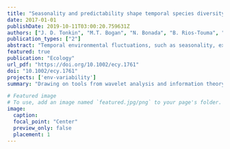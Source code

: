 ```yaml
---
title: "Seasonality and predictability shape temporal species diversity"
date: 2017-01-01
publishDate: 2019-10-11T03:00:20.759631Z
authors: ["J. D. Tonkin", "M.T. Bogan", "N. Bonada", "B. Rios-Touma", "D.A. Lytle"]
publication_types: ["2"]
abstract: "Temporal environmental fluctuations, such as seasonality, exert strong controls on biodiversity. While the effects of seasonality are well known, the predictability of fluctuations across years may influence seasonality in ways that are less well understood. The ability of a habitat to support unique, non-nested assemblages of species at different times of the year should depend on both seasonality (occurrence of events at specific periods of the year) and predictability (the reliability of event recurrence) of characteristic ecological conditions. Drawing on tools from wavelet analysis and information theory, we developed a framework for quantifying both seasonality and predictability of habitats, and applied this using global long-term rainfall data. Our analysis predicted that temporal beta diversity should be maximized in highly predictable and highly seasonal climates, and that low degrees of seasonality, predictability, or both would lower diversity in characteristic ways. Using stream invertebrate communities as a case study, we demonstrated that temporal species diversity, as exhibited by community turnover, was determined by a balance between temporal environmental variability (seasonality) and the reliability of this variability (predictability). Communities in highly seasonal mediterranean environments exhibited strong oscillations in community structure, with turnover from one unique community type to another across seasons, whereas communities in aseasonal New Zealand environments fluctuated randomly. Understanding the influence of seasonal and other temporal scales of environmental oscillations on diversity is not complete without a clear understanding of their predictability, and our framework provides tools for examining these trends at a variety of temporal scales, seasonal and beyond. Given the uncertainty of future climates, seasonality and predictability are critical considerations for both basic science and management of ecosystems (e.g., dam operations, bioassessment) spanning gradients of climatic variability."
featured: true
publication: "Ecology"
url_pdf: "https://doi.org/10.1002/ecy.1761"
doi: "10.1002/ecy.1761"
projects: ['env-variability']
summary: "Drawing on tools from wavelet analysis and information theory, we developed a framework for quantifying both seasonality and predictability of habitats, and applied this using global long-term rainfall data. Our analysis predicted that temporal beta diversity should be maximized in highly predictable and highly seasonal climates, and that low degrees of seasonality, predictability, or both would lower diversity in characteristic ways."

# Featured image
# To use, add an image named `featured.jpg/png` to your page's folder. 
image:
  caption: 
  focal_point: "Center"
  preview_only: false
  placement: 1
---
```


